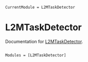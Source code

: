 ```@meta
CurrentModule = L2MTaskDetector
```

# L2MTaskDetector

Documentation for [L2MTaskDetector](https://github.com/AP6YC/L2MTaskDetector.jl).

```@index
```

```@autodocs
Modules = [L2MTaskDetector]
```
